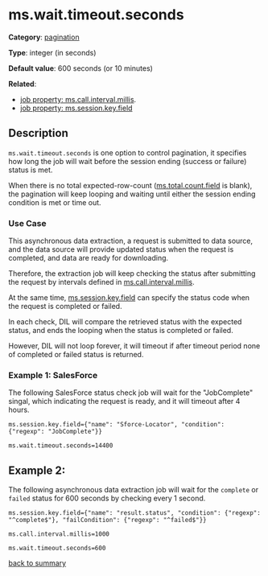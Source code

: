 # ms.wait.timeout.seconds

**Category**: [pagination](https://github.com/linkedin/data-integration-library/blob/master/docs/parameters/pagination-parameters.md)

**Type**: integer (in seconds)

**Default value**: 600 seconds (or 10 minutes)

**Related**:

- [job property: ms.call.interval.millis](https://github.com/linkedin/data-integration-library/blob/master/docs/parameters/ms.call.interval.millis.md).
- [job property: ms.session.key.field](https://github.com/linkedin/data-integration-library/blob/master/docs/parameters/ms.session.key.field.md)

## Description

`ms.wait.timeout.seconds` is one option to control pagination, it specifies
how long the job will wait before the session ending (success or failure) status is met. 
 
When there is no total expected-row-count ([ms.total.count.field](https://github.com/linkedin/data-integration-library/blob/master/docs/parameters/ms.total.count.field.md) is blank), 
the pagination will keep looping and waiting until either the session 
ending condition is met or time out.

### Use Case 

This asynchronous data extraction, a request is submitted to data source, and the
data source will provide updated status when the request is completed, and data 
are ready for downloading. 

Therefore, the extraction job will keep checking the status after submitting the 
request by intervals defined in [ms.call.interval.millis](https://github.com/linkedin/data-integration-library/blob/master/docs/parameters/ms.call.interval.millis.md).

At the same time, 
[ms.session.key.field](https://github.com/linkedin/data-integration-library/blob/master/docs/parameters/ms.session.key.field.md)
can specify the status code when the request is completed or failed. 

In each check, DIL will compare the retrieved status with the expected status, and 
ends the looping when the status is completed or failed. 

However, DIL will not loop forever, it will timeout if after timeout period none of 
completed or failed status is returned. 

### Example 1: SalesForce

The following SalesForce status check job will wait for the "JobComplete" singal, which indicating
the request is ready, and it will timeout after 4 hours. 

`ms.session.key.field={"name": "Sforce-Locator", "condition": {"regexp": "JobComplete"}}`

`ms.wait.timeout.seconds=14400`

## Example 2: 

The following asynchronous data extraction job will wait for the `complete` or `failed` status
for 600 seconds by checking every 1 second. 

`ms.session.key.field={"name": "result.status", "condition": {"regexp": "^complete$"}, "failCondition": {"regexp": "^failed$"}}`

`ms.call.interval.millis=1000`

`ms.wait.timeout.seconds=600`
        
[back to summary](https://github.com/linkedin/data-integration-library/blob/master/docs/parameters/summary.md#mswaittimeoutseconds)   
